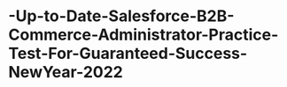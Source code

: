# -Up-to-Date-Salesforce-B2B-Commerce-Administrator-Practice-Test-For-Guaranteed-Success-NewYear-2022